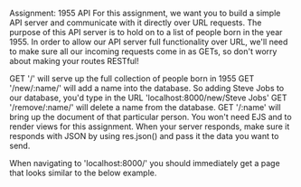 Assignment: 1955 API
For this assignment, we want you to build a simple API server and communicate with it directly over URL requests. The purpose of this API server is to hold on to a list of people born in the year 1955. In order to allow our API server full functionality over URL, we'll need to make sure all our incoming requests come in as GETs, so don't worry about making your routes RESTful!

GET '/' will serve up the full collection of people born in 1955
GET '/new/:name/' will add a name into the database. So adding Steve Jobs to our database, you'd type in the URL 'localhost:8000/new/Steve Jobs'
GET '/remove/:name/' will delete a name from the database.
GET '/:name' will bring up the document of that particular person.
You won't need EJS and to render views for this assignment. When your server responds, make sure it responds with JSON by using res.json() and pass it the data you want to send.

When navigating to 'localhost:8000/' you should immediately get a page that looks similar to the below example.
